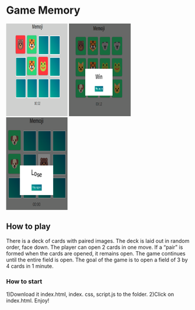 # Game Memory 
<img src="https://github.com/malmakova-na/memory_game_js/blob/master/screenshots/Screenshot%20from%202021-02-06%2016-23-10.png" width="33%" height="250px"></img>
<img src="https://github.com/malmakova-na/memory_game_js/blob/master/screenshots/Screenshot%20from%202021-02-06%2016-23-47.png" width="33%" height="250px"></img>
<img src="https://github.com/malmakova-na/memory_game_js/blob/master/screenshots/Screenshot%20from%202021-02-06%2016-54-52.png" width ="33%" height="250px"></img>
## How to play
There is a deck of cards with paired images. The deck is laid out in random order, face down. The player can open 2 cards in one move. If a “pair” is formed when the cards are opened, it remains open. The game continues until the entire field is open.
The goal of the game is to open a field of 3 by 4 cards in 1 minute.
### How to start 
1)Download it index.html, index. css, script.js to the folder. 
2)Click on index.html. 
Enjoy!